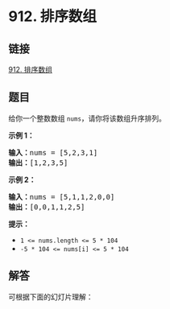 # 912. 排序数组

## 链接

[912. 排序数组](https://leetcode.cn/problems/sort-an-array/)

## 题目

给你一个整数数组 `nums`，请你将该数组升序排列。

**示例 1：**

<pre><strong>输入：</strong>nums = [5,2,3,1]
<strong>输出：</strong>[1,2,3,5]
</pre>

**示例 2：**

<pre><strong>输入：</strong>nums = [5,1,1,2,0,0]
<strong>输出：</strong>[0,0,1,1,2,5]
</pre>

**提示：**

* `1 <= nums.length <= 5 * 104`
* `-5 * 104 <= nums[i] <= 5 * 104`

## 解答

可根据下面的幻灯片理解：

<div class="slides-container-1"></div>

<script>
  document.addEventListener('DOMContentLoaded', () => {
    const imgUrls = [
        "/quick_sort/幻灯片1.png",
        "/quick_sort/幻灯片2.png",
        "/quick_sort/幻灯片3.png",
        "/quick_sort/幻灯片4.png",
        "/quick_sort/幻灯片5.png",
        "/quick_sort/幻灯片6.png",
        "/quick_sort/幻灯片7.png",
        "/quick_sort/幻灯片8.png",
        "/quick_sort/幻灯片9.png",
        "/quick_sort/幻灯片10.png",
        "/quick_sort/幻灯片11.png",
        "/quick_sort/幻灯片12.png",
        "/quick_sort/幻灯片13.png",
        "/quick_sort/幻灯片14.png",
        "/quick_sort/幻灯片15.png",
        "/quick_sort/幻灯片16.png",
        "/quick_sort/幻灯片17.png",
        "/quick_sort/幻灯片18.png",
        "/quick_sort/幻灯片19.png",
        "/quick_sort/幻灯片20.png",
        "/quick_sort/幻灯片21.png",
        "/quick_sort/幻灯片22.png",
        "/quick_sort/幻灯片23.png",
        "/quick_sort/幻灯片24.png",
        "/quick_sort/幻灯片25.png",
        "/quick_sort/幻灯片26.png",
        "/quick_sort/幻灯片27.png",
        "/quick_sort/幻灯片28.png",
        "/quick_sort/幻灯片29.png",
        "/quick_sort/幻灯片30.png",
        "/quick_sort/幻灯片31.png",
        "/quick_sort/幻灯片32.png",
        "/quick_sort/幻灯片33.png",
        "/quick_sort/幻灯片34.png",
        "/quick_sort/幻灯片35.png",
        "/quick_sort/幻灯片36.png",
        "/quick_sort/幻灯片37.png",
    ];
    new Slides(imgUrls, '.slides-container-1');
  });
</script>
